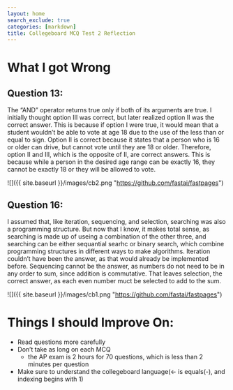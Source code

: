 ```yaml
---
layout: home
search_exclude: true
categories: [markdown]
title: Collegeboard MCQ Test 2 Reflection
---
```


# What I got Wrong
## Question 13:
The “AND” operator returns true only if both of its arguments are true. I initially thought option III was correct, but later realized option II was the correct answer. This is because if option I were true, it would mean that a student wouldn’t be able to vote at age 18 due to the use of the less than or equal to sign. Option II is correct because it states that a person who is 16 or older can drive, but cannot vote until they are 18 or older. Therefore, option II and III, which is the opposite of II, are correct answers. This is because while a person in the desired age range can be exactly 16, they cannot be exactly 18 or they will be allowed to vote.

![]({{ site.baseurl }}/images/cb2.png "https://github.com/fastai/fastpages")
## Question 16:
I assumed that, like iteration, sequencing, and selection, searching was also a programming structure. But now that I know, it makes total sense, as searching is made up of useing a combination of the other three, and searching can be either sequantial searhc or binary search, which combine programming structures in different ways to make algorithms. Iteration couldn’t have been the answer, as that would already be implemented before. Sequencing cannot be the answer, as numbers do not need to be in any order to sum, since addition is commutative. That leaves selection, the correct answer, as each even number muct be selected to add to the sum.

![]({{ site.baseurl }}/images/cb1.png "https://github.com/fastai/fastpages")
# Things I should Improve On:
- Read questions more carefully
- Don’t take as long on each MCQ
    - the AP exam is 2 hours for 70 questions, which is less than 2 minutes per question
- Make sure to understand the collegeboard language(<- is equals(-), and indexing begins with 1)
